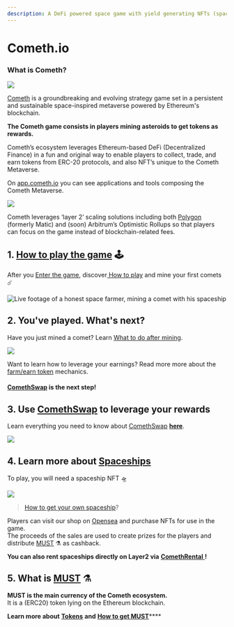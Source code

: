 ```yaml
---
description: A DeFi powered space game with yield generating NFTs (spaceships)
---
```


# Cometh.io

### **What is Cometh?**

![](.gitbook/assets/1_lceah15ttt6mek-00kobvq.png)

[Cometh](https://cometh.io/) is a groundbreaking and evolving strategy game set in a persistent and sustainable space-inspired metaverse powered by Ethereum's blockchain. 

**The Cometh game consists in players mining asteroids to get tokens as rewards.**

Cometh’s ecosystem leverages Ethereum-based DeFi \(Decentralized Finance\) in a fun and original way to enable players to collect, trade, and earn tokens from ERC-20 protocols, and also NFT’s unique to the Cometh Metaverse.   
  
On [app.cometh.io](https://app.cometh.io/) you can see applications and tools composing the Cometh Metaverse.

![](.gitbook/assets/2f82f25a92c3420665ff85a6bd1c743e.png)

Cometh leverages ‘layer 2’ scaling solutions including both [Polygon](https://polygon.technology/) \(formerly Matic\) and \(soon\) Arbitrum’s Optimistic Rollups so that players can focus on the game instead of blockchain-related fees.

## 1. [How to play the game](game/how-to-play-cometh-1.md) 🕹

After you [Enter the game](game/cometh-bridge.md), discover[ How to play](https://app.gitbook.com/@cometh/s/cometh/game/how-to-play-cometh-1) and mine your first comets ☄️

![Live footage of a honest space farmer, mining a comet with his spaceship](.gitbook/assets/mining.gif)

## 2. You've played. What's next?

Have you just mined a comet? Learn [What to do after mining](what-to-do-after-mining/).

![](.gitbook/assets/pool.png)

Want to learn how to leverage your earnings? Read more more about the [farm/earn token](https://app.gitbook.com/@cometh/s/cometh/staking-rewards) mechanics.

#### [ComethSwap](https://swap.cometh.io/#/swap) is the next step!

## 3. Use [ComethSwap](https://swap.cometh.io/#/swap) to leverage your rewards

Learn everything you need to know about [ComethSwap](https://swap.cometh.io/#/swap) [**here**](comethswap-1/comethswap/).

![](.gitbook/assets/image%20%286%29.png)

## 4. Learn more about [Spaceships](https://app.gitbook.com/@cometh/s/cometh/spaceships/spaceships)

To play, you will need a spaceship NFT 🛸

![](.gitbook/assets/plan-de-travail-3-copie-0.5x.png)

> [How to get your own spaceship](spaceships/how-to-get-spaceships-to-complete.md)?

Players can visit our shop on [Opensea](https://opensea.io/collection/cometh-spaceships/) and purchase NFTs for use in the game.   
The proceeds of the sales are used to create prizes for the players and distribute [MUST](comethswap-1/tokens/) ⚗️ as cashback.

**You can also rent spaceships directly on Layer2 via** [**ComethRental** ](https://rental.cometh.io/)**!** 

## 5. What is [MUST](comethswap-1/tokens/) **⚗️**

**MUST is the main currency of the Cometh ecosystem.**   
It is a \(ERC20\) token lying on the Ethereum blockchain.  
  
**Learn more about** [**Tokens**](comethswap-1/tokens/) **and** [**How to get MUST**](comethswap-1/tokens/how-to-get-usdmust.md)\*\*\*\*


